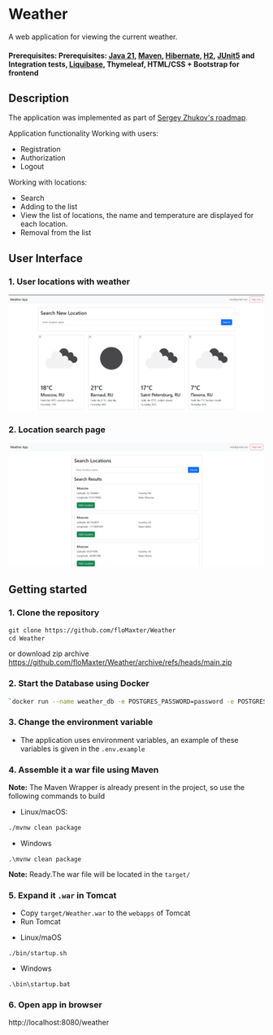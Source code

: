 # Weather
A web application for viewing the current weather.

#### Prerequisites: Prerequisites: [Java 21](https://jdk.java.net/21/), [Maven](https://maven.apache.org/), [Hibernate](https://hibernate.org/), [H2](https://www.h2database.com/html/main.html), [JUnit5](https://junit.org/junit5/) and Integration tests, [Liquibase](https://www.liquibase.com/), Thymeleaf, HTML/CSS + Bootstrap for frontend

## Description
The application was implemented as part of [Sergey Zhukov's roadmap](https://zhukovsd.github.io/java-backend-learning-course/projects/weather-viewer/).

Application functionality 
Working with users:
- Registration
- Authorization
- Logout

Working with locations:
- Search
- Adding to the list
- View the list of locations, the name and temperature are displayed for each location.
- Removal from the list

## User Interface
### 1. User locations with weather
![User locations with weather](images/weather_page.png)
### 2. Location search page
![Location search](images/location_search_page.png)

## Getting started
### 1. Clone the repository
```shell
git clone https://github.com/floMaxter/Weather
cd Weather
```
or download zip archive
https://github.com/floMaxter/Weather/archive/refs/heads/main.zip

### 2. Start the Database using Docker
```bash
`docker run --name weather_db -e POSTGRES_PASSWORD=password -e POSTGRES_USER=postgres -e POSTGRES_DB=weather_db -p 5433:5432 -d postgres`
```

### 3. Change the environment variable
* The application uses environment variables, an example of these variables is given in the `.env.example`

### 4. Assemble it a war file using Maven
**Note:** The Maven Wrapper is already present in the project, so use the following commands to build

* Linux/macOS:
```bash
./mvnw clean package
```
* Windows
```shell
.\mvnw clean package
```

**Note:** Ready.The war file will be located in the `target/`

### 5. Expand it `.war` in Tomcat
* Copy `target/Weather.war` to the `webapps` of Tomcat
* Run Tomcat
- Linux/maOS
```shell
./bin/startup.sh
```
- Windows
```shell
.\bin\startup.bat
```

### 6. Open app in browser
http://localhost:8080/weather